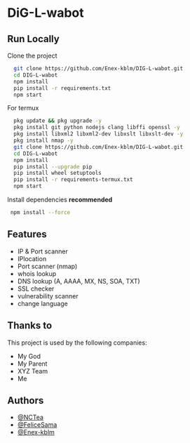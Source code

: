 # DiG-L-wabot

## Run Locally

Clone the project

```bash
  git clone https://github.com/Enex-kblm/DIG-L-wabot.git
  cd DIG-L-wabot
  npm install
  pip install -r requirements.txt
  npm start
```

For termux

```bash
  pkg update && pkg upgrade -y
  pkg install git python nodejs clang libffi openssl -y
  pkg install libxml2 libxml2-dev libxslt libxslt-dev -y
  pkg install nmap -y
  git clone https://github.com/Enex-kblm/DIG-L-wabot.git
  cd DIG-L-wabot
  npm install
  pip install --upgrade pip
  pip install wheel setuptools
  pip install -r requirements-termux.txt
  npm start
```

Install dependencies **recommended**
```bash
 npm install --force
```

## Features

- IP & Port scanner
- IPlocation
- Port scanner (nmap)
- whois lookup
- DNS lookup (A, AAAA, MX, NS, SOA, TXT)
- SSL checker
- vulnerability scanner
- change language

## Thanks to

This project is used by the following companies:

- My God
- My Parent
- XYZ Team
- Me


## Authors

- [@NCTea](https://github.com/NCTea)
- [@FeliceSama](https://github.com/FeliceSama)
- [@Enex-kblm](https://github.com/Enex-kblm)

